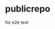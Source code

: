 # publicrepo
for e2e test
























































































































































































































































































































































































































































































































































































































































































































































































































































































































































































































































































































































































































































































































































































































































































































































































































































































































































































































































































































































































































































































































































































































































































































































































































































































































































































































































































































































































































































































































































































































































































































































































































































































































































































































































































































































